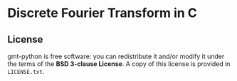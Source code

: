 # Discrete Fourier Transform in C

## License

gmt-python is free software: you can redistribute it and/or modify it under the
terms of the **BSD 3-clause License**. A copy of this license is provided in
`LICENSE.txt`.
